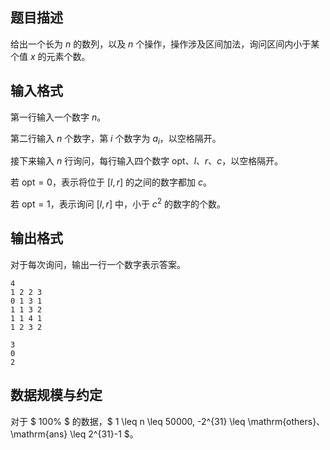 ## 题目描述

给出一个长为 $n$ 的数列，以及 $n$ 个操作，操作涉及区间加法，询问区间内小于某个值 $x$ 的元素个数。

## 输入格式

第一行输入一个数字 $n$。

第二行输入 $n$ 个数字，第 $i$ 个数字为 $a_i$，以空格隔开。

接下来输入 $n$ 行询问，每行输入四个数字 $\mathrm{opt}$、$l$、$r$、$c$，以空格隔开。

若 $\mathrm{opt} = 0$，表示将位于 $[l, r]$ 的之间的数字都加 $c$。

若 $\mathrm{opt} = 1$，表示询问 $[l, r]$ 中，小于 $c^2$ 的数字的个数。

## 输出格式

对于每次询问，输出一行一个数字表示答案。

```input1
4
1 2 2 3
0 1 3 1
1 1 3 2
1 1 4 1
1 2 3 2
```

```output1
3
0
2
```

## 数据规模与约定

对于 $ 100\% $ 的数据，$ 1 \leq n \leq 50000, -2^{31} \leq \mathrm{others}$、$ \mathrm{ans} \leq 2^{31}-1 $。
